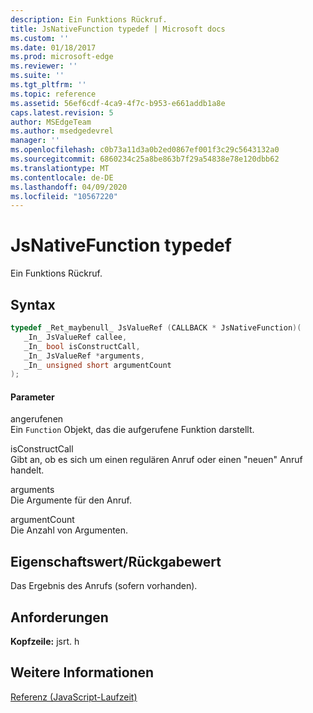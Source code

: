 ```yaml
---
description: Ein Funktions Rückruf.
title: JsNativeFunction typedef | Microsoft docs
ms.custom: ''
ms.date: 01/18/2017
ms.prod: microsoft-edge
ms.reviewer: ''
ms.suite: ''
ms.tgt_pltfrm: ''
ms.topic: reference
ms.assetid: 56ef6cdf-4ca9-4f7c-b953-e661addb1a8e
caps.latest.revision: 5
author: MSEdgeTeam
ms.author: msedgedevrel
manager: ''
ms.openlocfilehash: c0b73a11d3a0b2ed0867ef001f3c29c5643132a0
ms.sourcegitcommit: 6860234c25a8be863b7f29a54838e78e120dbb62
ms.translationtype: MT
ms.contentlocale: de-DE
ms.lasthandoff: 04/09/2020
ms.locfileid: "10567220"
---
```

# JsNativeFunction typedef
Ein Funktions Rückruf.  
  
## Syntax  
  
```cpp  
typedef _Ret_maybenull_ JsValueRef (CALLBACK * JsNativeFunction)(  
   _In_ JsValueRef callee,  
   _In_ bool isConstructCall,  
   _In_ JsValueRef *arguments,  
   _In_ unsigned short argumentCount  
);  
```  
  
#### Parameter  
 angerufenen  
 Ein `Function` Objekt, das die aufgerufene Funktion darstellt.  
  
 isConstructCall  
 Gibt an, ob es sich um einen regulären Anruf oder einen "neuen" Anruf handelt.  
  
 arguments  
 Die Argumente für den Anruf.  
  
 argumentCount  
 Die Anzahl von Argumenten.  
  
## Eigenschaftswert/Rückgabewert  
 Das Ergebnis des Anrufs (sofern vorhanden).  
  
## Anforderungen  
 **Kopfzeile:** jsrt. h  
  
## Weitere Informationen  
 [Referenz (JavaScript-Laufzeit)](../chakra-hosting/reference-javascript-runtime.md)